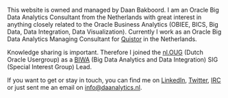 This website is owned and managed by Daan Bakboord. I am an Oracle Big Data Analytics Consultant from the Netherlands with great interest in anything closely related to the Oracle Business Analytics (OBIEE, BICS, Big Data, Data Integration, Data Visualization). Currently I work as an Oracle Big Data Analytics Managing Consultant for [Quistor](http://www.quistor.com) in the Netherlands.

Knowledge sharing is important. Therefore I joined the [nl.OUG](http://www.nloug.nl) (Dutch Oracle Usergroup) as a [BIWA](https://www.nloug.nl/sig/biwa/) (Big Data Analytics and Data Integration) SIG (Special Interest Group) Lead.

If you want to get or stay in touch, you can find me on [LinkedIn](https://www.linkedin.com/in/daanbakboord/), [Twitter](https://twitter.com/daanbakboord), [IRC](http://webchat.freenode.net/?channels=%23obihackers&uio=d4) or just sent me an email on <info@daanalytics.nl>.
